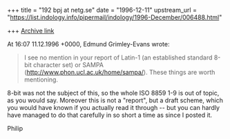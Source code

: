 +++
title = "192 bpj at netg.se"
date = "1996-12-11"
upstream_url = "https://list.indology.info/pipermail/indology/1996-December/006488.html"

+++
[Archive link](https://list.indology.info/pipermail/indology/1996-December/006488.html)

At 16:07 11.12.1996 +0000, Edmund Grimley-Evans wrote:
>I see no mention in your report of Latin-1 (an established standard
>8-bit character set) or SAMPA (http://www.phon.ucl.ac.uk/home/sampa/).
>These things are worth mentioning.

8-bit was not the subject of this, so the whole ISO 8859 1-9 is out of
topic, as you would say. Moreover this is not a "report", but a draft
scheme, which you would have known if you actually read it through -- but
you can hardly have managed to do that carefully in so short a time as
since I posted it.

Philip






